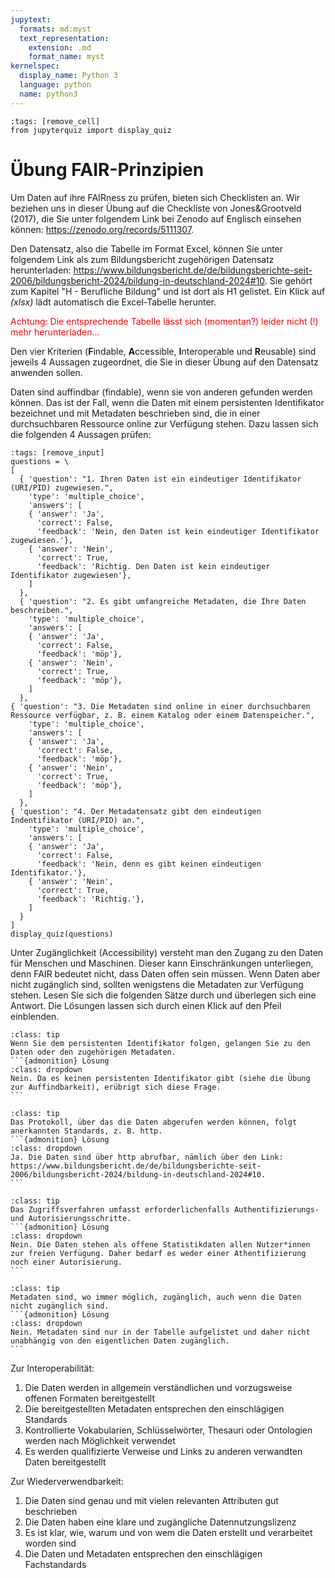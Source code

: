 ```yaml
---
jupytext:
  formats: md:myst
  text_representation:
    extension: .md
    format_name: myst
kernelspec:
  display_name: Python 3
  language: python
  name: python3
---
```

```{code-cell} ipython3
:tags: [remove_cell]
from jupyterquiz import display_quiz
```
# Übung FAIR-Prinzipien

Um Daten auf ihre FAIRness zu prüfen, bieten sich Checklisten an. Wir beziehen uns in dieser Übung auf die Checkliste von Jones&Grootveld (2017), die Sie unter folgendem Link bei Zenodo auf Englisch einsehen können: https://zenodo.org/records/5111307.

Den Datensatz, also die Tabelle im Format Excel, können Sie unter folgendem Link als zum Bildungsbericht zugehörigen Datensatz herunterladen: https://www.bildungsbericht.de/de/bildungsberichte-seit-2006/bildungsbericht-2024/bildung-in-deutschland-2024#10. Sie gehört zum Kapitel "H - Berufliche Bildung" und ist dort als H1 gelistet. Ein Klick auf *(xlsx)* lädt automatisch die Excel-Tabelle herunter.

<span style="color:red"> Achtung: Die entsprechende Tabelle lässt sich (momentan?) leider nicht (!) mehr herunterladen...</span>

Den vier Kriterien (**F**indable, **A**ccessible, **I**nteroperable und **R**eusable) sind jeweils 4 Aussagen zugeordnet, die Sie in dieser Übung auf den Datensatz anwenden sollen.


Daten sind auffindbar (findable), wenn sie von anderen gefunden werden können. Das ist der Fall, wenn die Daten mit einem persistenten Identifikator bezeichnet und mit Metadaten beschrieben sind, die in einer durchsuchbaren Ressource online zur Verfügung stehen. Dazu lassen sich die folgenden 4 Aussagen prüfen:


```{code-cell} ipython3
:tags: [remove_input]
questions = \
[
  { 'question': "1. Ihren Daten ist ein eindeutiger Identifikator (URI/PID) zugewiesen.",
    'type': 'multiple_choice',
    'answers': [
    { 'answer': 'Ja',
      'correct': False,
      'feedback': 'Nein, den Daten ist kein eindeutiger Identifikator zugewiesen.'},
    { 'answer': 'Nein',
      'correct': True,
      'feedback': 'Richtig. Den Daten ist kein eindeutiger Identifikator zugewiesen'},
    ]
  },
  { 'question': "2. Es gibt umfangreiche Metadaten, die Ihre Daten beschreiben.",
    'type': 'multiple_choice',
    'answers': [
    { 'answer': 'Ja',
      'correct': False,
      'feedback': 'möp'},
    { 'answer': 'Nein',
      'correct': True,
      'feedback': 'möp'},
    ]
  },
{ 'question': "3. Die Metadaten sind online in einer durchsuchbaren Ressource verfügbar, z. B. einem Katalog oder einem Datenspeicher.",
    'type': 'multiple_choice',
    'answers': [
    { 'answer': 'Ja',
      'correct': False,
      'feedback': 'möp'},
    { 'answer': 'Nein',
      'correct': True,
      'feedback': 'möp'},
    ]
  },
{ 'question': "4. Der Metadatensatz gibt den eindeutigen Indentifikator (URI/PID) an.",
    'type': 'multiple_choice',
    'answers': [
    { 'answer': 'Ja',
      'correct': False,
      'feedback': 'Nein, denn es gibt keinen eindeutigen Identifikator.'},
    { 'answer': 'Nein',
      'correct': True,
      'feedback': 'Richtig.'},
    ]
  }
]
display_quiz(questions)
```

Unter Zugänglichkeit (Accessibility) versteht man den Zugang zu den Daten für Menschen und Maschinen. Dieser kann Einschränkungen unterliegen, denn FAIR bedeutet nicht, dass Daten offen sein müssen. Wenn Daten aber nicht zugänglich sind, sollten wenigstens die Metadaten zur Verfügung stehen.
Lesen Sie sich die folgenden Sätze durch und überlegen sich eine Antwort. Die Lösungen lassen sich durch einen Klick auf den Pfeil einblenden. 

````{admonition} Aussage 1
:class: tip
Wenn Sie dem persistenten Identifikator folgen, gelangen Sie zu den Daten oder den zugehörigen Metadaten.
```{admonition} Lösung
:class: dropdown
Nein. Da es keinen persistenten Identifikator gibt (siehe die Übung zur Auffindbarkeit), erübrigt sich diese Frage.
```
````

````{admonition} Aussage 2
:class: tip
Das Protokoll, über das die Daten abgerufen werden können, folgt anerkannten Standards, z. B. http.
```{admonition} Lösung
:class: dropdown
Ja. Die Daten sind über http abrufbar, nämlich über den Link: https://www.bildungsbericht.de/de/bildungsberichte-seit-2006/bildungsbericht-2024/bildung-in-deutschland-2024#10. 
```
````

````{admonition} Aussage 3
:class: tip
Das Zugriffsverfahren umfasst erforderlichenfalls Authentifizierungs- und Autorisierungsschritte.
```{admonition} Lösung
:class: dropdown
Nein. Die Daten stehen als offene Statistikdaten allen Nutzer*innen zur freien Verfügung. Daher bedarf es weder einer Athentifizierung noch einer Autorisierung.
```
````

````{admonition} Aussage 4
:class: tip
Metadaten sind, wo immer möglich, zugänglich, auch wenn die Daten nicht zugänglich sind.
```{admonition} Lösung
:class: dropdown
Nein. Metadaten sind nur in der Tabelle aufgelistet und daher nicht unabhängig von den eigentlichen Daten zugänglich.
```
````


Zur Interoperabilität:
1. Die Daten werden in allgemein verständlichen und vorzugsweise offenen Formaten bereitgestellt
2. Die bereitgestellten Metadaten entsprechen den einschlägigen Standards
3. Kontrollierte Vokabularien, Schlüsselwörter, Thesauri oder Ontologien werden nach Möglichkeit verwendet
4. Es werden qualifizierte Verweise und Links zu anderen verwandten Daten bereitgestellt

Zur Wiederverwendbarkeit:
1. Die Daten sind genau und mit vielen relevanten Attributen gut beschrieben
2. Die Daten haben eine klare und zugängliche Datennutzungslizenz
3. Es ist klar, wie, warum und von wem die Daten erstellt und verarbeitet worden sind
4. Die Daten und Metadaten entsprechen den einschlägigen Fachstandards
